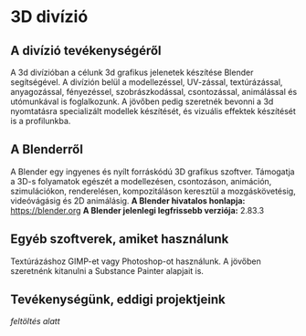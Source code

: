 # 3D divízió

## A divízió tevékenységéről
A 3d divízióban a célunk 3d grafikus jelenetek készítése Blender segítségével. A divízión belül a modellezéssel, UV-zással, textúrázással, anyagozással, fényezéssel, szobrászkodással, csontozással, animálással és utómunkával is foglalkozunk. A jövőben pedig szeretnék bevonni a 3d nyomtatásra specializált modellek készítését, és vizuális effektek készítését is a profilunkba.

## A Blenderről
A Blender egy ingyenes és nyílt forráskódú 3D grafikus szoftver. Támogatja a 3D-s folyamatok egészét a modellezésen, csontozáson, animáción, szimulációkon, renderelésen, kompozitáláson keresztül a mozgáskövetésig, videóvágásig és 2D animálásig.
**A Blender hivatalos honlapja:** https://blender.org
**A Blender jelenlegi legfrissebb verziója:** 2.83.3

## Egyéb szoftverek, amiket használunk
Textúrázáshoz GIMP-et vagy Photoshop-ot használunk.
A jövőben szeretnénk kitanulni a Substance Painter alapjait is.

## Tevékenységünk, eddigi projektjeink
*feltöltés alatt*
